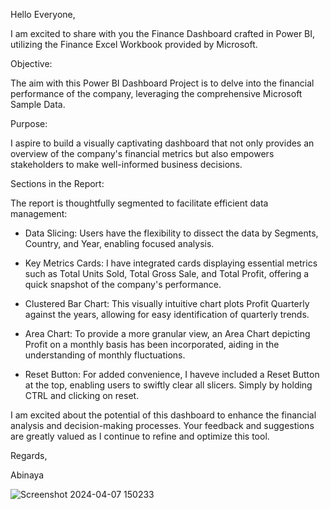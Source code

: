 Hello Everyone,

I am excited to share with you the Finance Dashboard crafted in Power BI, utilizing the Finance Excel Workbook provided by Microsoft. 

Objective:

The aim with this Power BI Dashboard Project is to delve into the financial performance of the company, leveraging the comprehensive Microsoft Sample Data.

Purpose:

I aspire to build a visually captivating dashboard that not only provides an overview of the company's financial metrics but also empowers stakeholders to make well-informed business decisions.

Sections in the Report:

The report is thoughtfully segmented to facilitate efficient data management:

- Data Slicing: Users have the flexibility to dissect the data by Segments, Country, and Year, enabling focused analysis.
  
- Key Metrics Cards: I have integrated cards displaying essential metrics such as Total Units Sold, Total Gross Sale, and Total Profit, offering a quick snapshot of the company's performance.

- Clustered Bar Chart: This visually intuitive chart plots Profit Quarterly against the years, allowing for easy identification of quarterly trends.

- Area Chart: To provide a more granular view, an Area Chart depicting Profit on a monthly basis has been incorporated, aiding in the understanding of monthly fluctuations.

- Reset Button: For added convenience, I haveve included a Reset Button at the top, enabling users to swiftly clear all slicers. Simply by holding CTRL and clicking on reset.

I am excited about the potential of this dashboard to enhance the financial analysis and decision-making processes. Your feedback and suggestions are greatly valued as I continue to refine and optimize this tool.

Regards,

Abinaya

![Screenshot 2024-04-07 150233](https://github.com/AbinayaAnandaKumar97/Finance-Report-using-Power-BI/assets/156929713/8c2c3e9a-99ac-478f-8e43-1451ffe58514)
